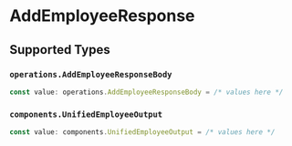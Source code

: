 # AddEmployeeResponse


## Supported Types

### `operations.AddEmployeeResponseBody`

```typescript
const value: operations.AddEmployeeResponseBody = /* values here */
```

### `components.UnifiedEmployeeOutput`

```typescript
const value: components.UnifiedEmployeeOutput = /* values here */
```

